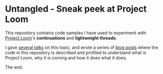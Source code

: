 # Untangled - Sneak peek at Project Loom

This repository contains code samples I have used to experiment with [Project Loom](https://wiki.openjdk.java.net/display/loom/Main)'s
**continuations** and **lightweight threads**.

I gave [several talks](https://talks.arnaudbos.com/) on this topic, and wrote a series of
[blog posts](https://i-rant.arnaudbos.com/loom-part-0-rationale/) where the code in this repository is
described and profiled to understand what is Project Loom, why it is coming and how it does what it does.

The end.